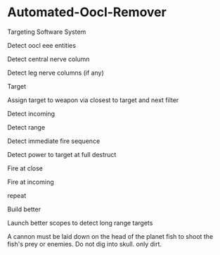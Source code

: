 # Automated-Oocl-Remover
Targeting Software System

Detect oocl eee entities

Detect central nerve column

Detect leg nerve columns (if any)

Target

Assign target to weapon via closest to target and next filter

Detect incoming

Detect range

Detect immediate fire sequence

Detect power to target at full destruct

Fire at close 

Fire at incoming 

repeat

Build better 

Launch better scopes to detect long range targets


A cannon must be laid down on the head of the planet fish to shoot the fish's prey or enemies.
Do not dig into skull. only dirt.


